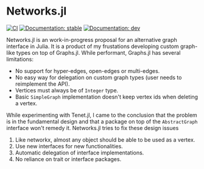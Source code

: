 # Networks.jl

[![CI](https://github.com/bsc-quantic/Networks.jl/actions/workflows/CI.yml/badge.svg)](https://github.com/bsc-quantic/Networks.jl/actions/workflows/CI.yml)
[![Documentation: stable](https://img.shields.io/badge/docs-stable-blue.svg)](https://bsc-quantic.github.io/Networks.jl/)
[![Documentation: dev](https://img.shields.io/badge/docs-dev-blue.svg)](https://bsc-quantic.github.io/Networks.jl/dev/)

Networks.jl is an work-in-progress proposal for an alternative graph interface in Julia.
It is a product of my frustations developing custom graph-like types on top of Graphs.jl.
While performant, Graphs.jl has several limitations:

- No support for hyper-edges, open-edges or multi-edges.
- No easy way for delegation on custom graph types (user needs to reimplement the API).
- Vertices must always be of `Integer` type.
- Basic `SimpleGraph` implementation doesn't keep vertex ids when deleting a vertex.

While experimenting with Tenet.jl, I came to the conclusion that the problem is in the fundamental design and that a package on top of the `AbstractGraph` interface won't remedy it.
Networks.jl tries to fix these design issues

1. Like networkx, almost any object should be able to be used as a vertex.
2. Use new interfaces for new functionalities.
3. Automatic delegation of interface implementations.
4. No reliance on trait or interface packages.
